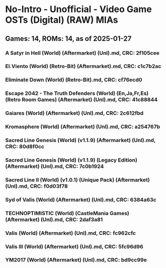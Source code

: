 # No-Intro - Unofficial - Video Game OSTs (Digital) (RAW) MIAs
## Games: 14, ROMs: 14, as of 2025-01-27
### A Satyr in Hell (World) (Aftermarket) (Unl).md, CRC: 2f105cee
### El.Viento (World) (Retro-Bit) (Aftermarket).md, CRC: c1c7b2ac
### Eliminate Down (World) (Retro-Bit).md, CRC: cf76ecd0
### Escape 2042 - The Truth Defenders (World) (En,Ja,Fr,Es) (Retro Room Games) (Aftermarket) (Unl).md, CRC: 41c88844
### Gaiares (World) (Aftermarket) (Unl).md, CRC: 2c612fbd
### Kromasphere (World) (Aftermarket) (Unl).md, CRC: a254767b
### Sacred Line Genesis (World) (v1.1.9) (Aftermarket) (Unl).md, CRC: 80d8f0cc
### Sacred Line Genesis (World) (v1.1.9) (Legacy Edition) (Aftermarket) (Unl).md, CRC: 7c0b1924
### Sacred Line II (World) (v1.0.1) (Unique Pack) (Aftermarket) (Unl).md, CRC: f0d03f78
### Syd of Valis (World) (Aftermarket) (Unl).md, CRC: 6384a63c
### TECHNOPTIMISTIC (World) (CastleMania Games) (Aftermarket) (Unl).md, CRC: 2daf3a81
### Valis (World) (Aftermarket) (Unl).md, CRC: fc962cfc
### Valis III (World) (Aftermarket) (Unl).md, CRC: 5fc96d96
### YM2017 (World) (Aftermarket) (Unl).md, CRC: bd9cc99e
